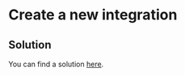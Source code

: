 # Create a new integration

## Solution

You can find a solution [here](https://github.com/gzussa/dd-workshop-dash-2019/tree/master/1-create_integration/solution).


